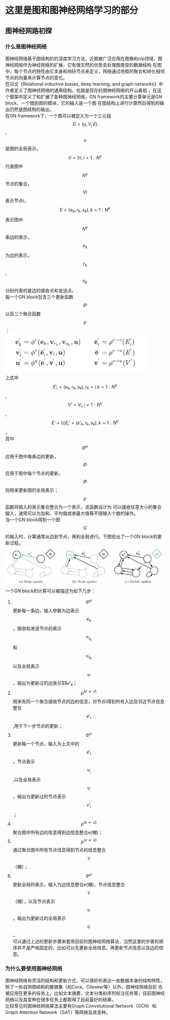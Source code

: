 # 这里是图和图神经网络学习的部分
## 图神经网路初探
### 什么是图神经网络
图神经网络基于图结构的的深度学习方法，近期被广泛应用在图像和nlp领域，图神经网络作为神经网络的扩展，它有很天然的优势去处理图类型的数据结构
在图中，每个节点的特性由它本身和响铃节点来定义，网络通过地柜的聚合和转化相邻节点的向量来计算节点的变化。  
在论文《Relational inductive biases, deep learning, and graph networks》中作者定义了图神经网络的通用结构，也就是现在的图神经网络的开山鼻祖
，在这个框架中定义了和扩展了各种图神经网络，GN framework的主要计算单元是GN block，一个图到图的模块，它的输入是一个图
在图结构上进行计算然后得到的输出仍然是图结构的输出。  
在GN framework下，一个图可以被定义为一个三元组$$G=(u,V,E)$$,$$u$$是图的全局表示，$$V={Vi},i=1:N^v$$代表图中$$N^v$$节点的集合，$$Vi$$
表示节点i，$$E={(e_k,r_k,s_k)},k=1:N^e$$表示图中$$N^e$$条边的表示，$$e_k$$为边的表示，$$r_k$$,$$s_k$$分别代表的是边的接收点和发送点。  
每一个GN block包含三个更新函数$$\Phi$$以及三个聚合函数$$\rho$$：  
![gnn1](https://github.com/opprash/braveRL/blob/master/datas/gnn1.png)  
上式中$$E'_i={(e_k,r_k,s_k)},r_k=i.k=1:N^e$$,$$V’={V_i},i=1:N^v$$,$$E'=U_iE_i'={(e'_k,r_k,s_k)},k=1:N^e$$。  
其中$$Φ^e$$应用于图中每条边的更新，$$Φ$$应用于图中每个节点的更新，$$Φ$$则用来更新图的全局表示；$$ρ$$函数将输入的表示集合整合为一个表示，该函数设计为
可以接收任意大小的集合输入，通常可以为加和、平均值或者最大值等不限输入个数的操作。  
当一个GN block得到一个图$$G$$的输入时，计算通常从边到节点，再到全局进行。下图给出了一个GN block的更新过程。  
![gnn2](https://github.com/opprash/braveRL/blob/master/datas/gnn2.png)  
一个GN block的计算可以被描述为如下几步：  
1. $$\Phi^e$$更新每一条边，输入参数为边表示$$e_k$$，接收和发送节点的表示$$v_r_k$$和$$v_s_k$$以及全局表示$$u$$，输出为更新过的边表示$$$e'_k$； 
2. $$ρ^(e \leftarrow v)$$用来有同一个聚合接收节点的边的信息，对节点i得到所有入边及邻近节点信息整合$$e'_i$$,用于下一步节点的更新；
3. $$\Phi^v$$更新每一个节点，输入为上文中的$$e'_i$$，节点表示$$v_i$$,以及全局表示$$u$$，输出为更新过的节点表示$$v'_i$$；
4. $$ρ^(e \leftarrow u)$$聚合图中所有边的信息得到边信息整合e(帽)；
5. $$ρ^(v \leftarrow u)$$通过聚合图中所有节点信息得到节点的信息整合$$\dot{v}$$（帽）；
6. $$\Phi^u$$更新全局的表示，输入为边信息整合e(帽)，节点信息整合$$\dot{v}$$（帽），以及节点表示$$u$$，输出为更新过的全局表示$$\dot{u}$$。  
可以通过上述的更新步骤来套用目前的图神经网络算法，当然这里的步骤的顺序并不是严格固定的，比如可以先更新全局信息，再更新节点信息以及边的信息。  
### 为什么要使用图神经网络
图神经网络有灵活的结构和更新方式，可以很好的表达一些数据本身的结构特性，除了一些自带图结构的数据集（如Cora，Citeseer等）以外，图神经网络目前
也被应用在更多的任务上，比如文本摘要，文本分类和序列标注任务等，目前图神经网络以及其变种在很多任务上都取得了目前最好的结果。  
比较常见的图神经网络算法主要有Graph Convolutional Network（GCN）和Graph Attention Network（GAT）等网络及其变种。  

